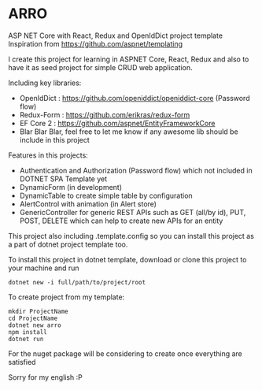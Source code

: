 # ARRO

ASP NET Core with React, Redux and OpenIdDict project template
Inspiration from <https://github.com/aspnet/templating>

I create this project for learning in ASPNET Core, React, Redux and also to have it as seed project for simple CRUD web application.

Including key libraries:

- OpenIdDict : <https://github.com/openiddict/openiddict-core> (Password flow)
- Redux-Form : <https://github.com/erikras/redux-form>
- EF Core 2 : <https://github.com/aspnet/EntityFrameworkCore>
- Blar Blar Blar, feel free to let me know if any awesome lib should be include in this project

Features in this projects:

- Authentication and Authorization (Password flow) which not included in DOTNET SPA Template yet
- DynamicForm (in development)
- DynamicTable to create simple table by configuration
- AlertControl with animation (in Alert store)
- GenericController for generic REST APIs such as GET (all/by id), PUT, POST, DELETE which can help to create new APIs for an entity

This project also including .template.config so you can install this project as a part of dotnet project template too.

To install this project in dotnet template, download or clone this project to your machine and run

```batch
dotnet new -i full/path/to/project/root
```

To create project from my template:

```batch
mkdir ProjectName
cd ProjectName
dotnet new arro
npm install
dotnet run
```

For the nuget package will be considering to create once everything are satisfied

Sorry for my english :P